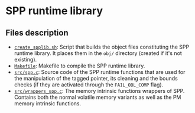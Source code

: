 # SPP runtime library

## Files description

- [`create_spplib.sh`](./create_spplib.sh): Script that builds the object files constituting the SPP runtime library. It places them in the `obj/` directory (created if it's not existing).
- [`Makefile`](./Makefile): Makefile to compile the SPP runtime library.
- [`src/spp.c`](./src/spp.c): Source code of the SPP runtime functions that are used for the manipulation of the tagged pointer, its cleaning and the bounds checks (if they are activated through the `FAIL_OBL_COMP` flag).
- [`src/wrappers_spp.c`](./src/wrappers_spp.c): The memory intrinsic functions wrappers of SPP. Contains both the normal volatile memory variants as well as the PM memory intrinsic functions.
